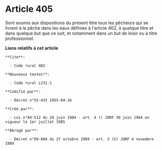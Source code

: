 # Article 405

Sont soumis aux dispositions du présent titre tous les pêcheurs qui se livrent à la pêche dans les eaux définies à l'article
402, à quelque titre et dans quelque but que ce soit, et notamment dans un but de loisir ou à titre professionnel.

**Liens relatifs à cet article**

	**Cite**:

	  - Code rural 402

	**Nouveaux textes**:

	  - Code rural L231-1

	**Codifié par**:

	  - Décret n°55-433 1955-04-16

	**Créé par**:

	  - Loi n°84-512 du 29 juin 1984 - art. 4 () JORF 30 juin 1984 en vigueur le 1er juillet 1985

	**Abrogé par**:

	  - Décret n°89-804 du 27 octobre 1989 - art. 3 (V) JORF 4 novembre 1989
